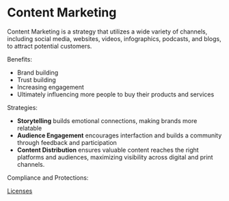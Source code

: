 # Content Marketing

Content Marketing is a strategy that utilizes a wide variety of channels, including social media, websites, videos, infographics, podcasts, and blogs, to attract potential customers.

Benefits:
- Brand building
- Trust building
- Increasing engagement
- Ultimately influencing more people to buy their products and services


Strategies:
- __Storytelling__ builds emotional connections, making brands more relatable
- __Audience Engagement__ encourages interfaction and builds a community through feedback and participation
- __Content Distribution__ ensures valuable content reaches the right platforms and audiences, maximizing visibility across digital and print channels. 

Compliance and Protections:

[Licenses](https://creativecommons.org/share-your-work/cclicenses/)
